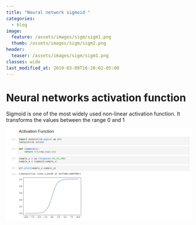 ```yaml
---
title: "Neural network sigmoid "
categories:
  - blog
image:
  feature: /assets/images/sigm/sigm1.png
  thumb: /assets/images/sigm/sigm2.png
header:
  teaser: /assets/images/sigm/sigm1.png
classes: wide
last_modified_at: 2019-03-09T16:20:02-05:00
---
```


# Neural networks activation function

Sigmoid is one of the most widely used non-linear activation function. It transforms the values between the range 0 and 1

[![small image](/assets/images/sigm/sigm1.png)](/assets/images/sigm/sigm1.png)


